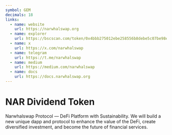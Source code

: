 ```yaml
---
symbol: GEM
decimals: 18
links:
  - name: website
    url: https://narwhalswap.org
  - name: explorer
    url: https://bscscan.com/token/0x4bbb275012ebe258556b8debe5c07be98e8d3859
  - name: x
    url: https://x.com/narwhalswap
  - name: telegram
    url: https://t.me/narwhalswap
  - name: medium
    url: https://medium.com/narwhalswap
  - name: docs
    url: https://docs.narwhalswap.org
---
```


# NAR Dividend Token

Narwhalswap Protocol — DeFi Platform with Sustainability. We will build a new unique dapp and protocol to enhance the value of the DeFi, create diversified investment, and become the future of financial services.
